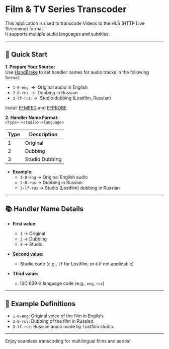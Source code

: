 # Film & TV Series Transcoder

This application is used to transcode Videos to the HLS (HTTP Live Streaming) format.  
It supports multiple audio languages and subtitles.

---

## 🚀 Quick Start

**1. Prepare Your Source:**  
Use [HandBrake](https://handbrake.fr/) to set handler names for audio tracks in the following format:

- `1-0-eng` &nbsp;→&nbsp; Original audio in English  
- `2-0-rus` &nbsp;→&nbsp; Dubbing in Russian  
- `3-lf-rus` &nbsp;→&nbsp; Studio dubbing (Lostfilm, Russian)

Install [FFMPEG](https://ffmpeg.org/) and [FFPROBE](https://ffmpeg.org/ffprobe.html)

**2. Handler Name Format:**  
`<type>-<studio>-<language>`

| Type | Description      |
|------|-----------------|
| 1    | Original        |
| 2    | Dubbing         |
| 3    | Studio Dubbing  |

- **Example:**  
  - `1-0-eng` → Original English audio  
  - `2-0-rus` → Dubbing in Russian  
  - `3-lf-rus` → Studio (Lostfilm) dubbing in Russian

---

## 📚 Handler Name Details

- **First value:**  
  - `1` → Original  
  - `2` → Dubbing  
  - `3` → Studio

- **Second value:**  
  - Studio code (e.g., `lf` for Lostfilm, or `0` if not applicable)

- **Third value:**  
  - ISO 639-2 language code (e.g., `eng`, `rus`)

---

## 📝 Example Definitions

- `1-0-eng`: Original voice of the film in English.
- `2-0-rus`: Dubbing of the film in Russian.
- `3-lf-rus`: Russian audio made by Lostfilm studio.

---

Enjoy seamless transcoding for multilingual films and series!